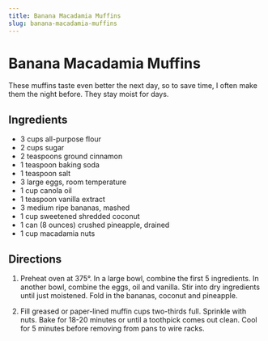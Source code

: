 ```yaml
---
title: Banana Macadamia Muffins
slug: banana-macadamia-muffins
---
```


# Banana Macadamia Muffins

These muffins taste even better the next day, so to save time, I often make them the night before. They stay moist for days.

## Ingredients

- 3 cups all-purpose flour
- 2 cups sugar
- 2 teaspoons ground cinnamon
- 1 teaspoon baking soda
- 1 teaspoon salt
- 3 large eggs, room temperature
- 1 cup canola oil
- 1 teaspoon vanilla extract
- 3 medium ripe bananas, mashed
- 1 cup sweetened shredded coconut
- 1 can (8 ounces) crushed pineapple, drained
- 1 cup macadamia nuts

## Directions

1. Preheat oven at 375°. In a large bowl, combine the first 5 ingredients. In another bowl, combine the eggs, oil and vanilla. Stir into dry ingredients until just moistened. Fold in the bananas, coconut and pineapple.

2. Fill greased or paper-lined muffin cups two-thirds full. Sprinkle with nuts. Bake for 18-20 minutes or until a toothpick comes out clean. Cool for 5 minutes before removing from pans to wire racks.